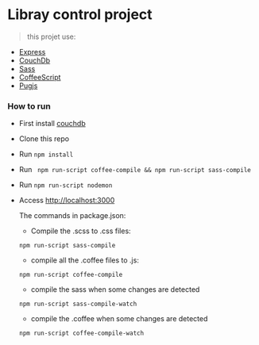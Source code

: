 # Libray control project
  > this projet use:

  - [Express](http://expressjs.com/pt-br/)
  - [CouchDb](http://couchdb.apache.org/)
  - [Sass](https://sass-lang.com/)
  - [CoffeeScript](https://coffeescript.org/)
  - [Pugjs](https://pugjs.org/api/getting-started.html)

### How to run

- First install [couchdb](http://couchdb.apache.org/#download)
- Clone this repo
- Run ``` npm install ```
- Run ``` npm run-script coffee-compile && npm run-script sass-compile```
- Run ``` npm run-script nodemon ```
- Access [http://localhost:3000](http://localhost:3000)

  The commands in package.json:

  - Compile the .scss to .css files:
  ```
  npm run-script sass-compile
  ```

  - compile all the .coffee files to .js:
  ```
  npm run-script coffee-compile
  ```

  - compile the sass when some changes are detected
  ```
  npm run-script sass-compile-watch
  ```

  - compile the .coffee when some changes are detected
  ```
  npm run-script coffee-compile-watch
  ```
